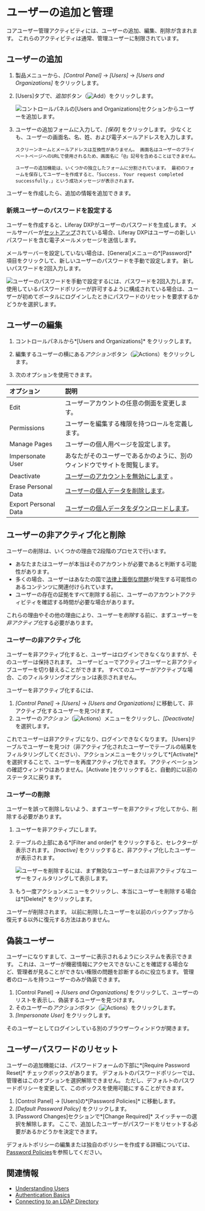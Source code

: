 # ユーザーの追加と管理

コアユーザー管理アクティビティには、ユーザーの追加、編集、削除が含まれます。 これらのアクティビティは通常、管理ユーザーに制限されています。

## ユーザーの追加

1.  製品メニューから、*[Control Panel]* → *[Users]* → *[Users and Organizations]* をクリックします。

2.  [Users]タブで、*追加*ボタン（![Add](../../images/icon-add.png)）をクリックします。

    ![コントロールパネルの[Users and Organizations]セクションからユーザーを追加します。](./adding-and-managing-users/images/01.png)

3.  ユーザーの追加フォームに入力して、*[保存]* をクリックします。 少なくとも、ユーザーの画面名、名、姓、および電子メールアドレスを入力します。

    ```{note}
    スクリーンネームとメールアドレスは互換性がありません。 画面名はユーザーのプライベートページへのURLで使用されるため、画面名に「@」記号を含めることはできません。

    ユーザーの追加機能は、いくつかの独立したフォームに分割されています。 最初のフォームを保存してユーザーを作成すると、「Success. Your request completed successfully.」という成功メッセージが表示されます。
    ```

ユーザーを作成したら、追加の情報を追加できます。

### 新規ユーザーのパスワードを設定する

ユーザーを作成すると、Liferay DXPがユーザーのパスワードを生成します。 メールサーバーが[セットアップ](../../installation-and-upgrades/setting-up-liferay/configuring-mail.md)されている場合、Liferay DXPはユーザーの新しいパスワードを含む電子メールメッセージを送信します。

メールサーバーを設定していない場合は、[General]メニューの*[Password]* 項目をクリックして、新しいユーザーのパスワードを手動で設定します。 新しいパスワードを2回入力します。

![ユーザーのパスワードを手動で設定するには、パスワードを2回入力します。 使用しているパスワードポリシーが許可するように構成されている場合は、ユーザーが初めてポータルにログインしたときにパスワードのリセットを要求するかどうかを選択します。](./adding-and-managing-users/images/03.png)

## ユーザーの編集

1.  コントロールパネルから*[Users and Organizations]* をクリックします。

2.  編集するユーザーの横にある*アクション*ボタン（![Actions](../../images/icon-actions.png)）をクリックします。

3.  次のオプションを使用できます。

| オプション                | 説明                                                                                              |
| :--- | :--- |
| Edit                 | ユーザーアカウントの任意の側面を変更します。                                                                          |
| Permissions          | ユーザーを編集する権限を持つロールを定義します。                                                                        |
| Manage Pages         | ユーザーの個人用ページを設定します。                                                                              |
| Impersonate User     | あなたがそのユーザーであるかのように、別のウィンドウでサイトを閲覧します。                                                           |
| Deactivate           | [ユーザーのアカウントを無効にします](#deactivating-users) 。                                                      |
| Erase Personal Data  | [ユーザーの個人データを削除します](../managing-user-data/sanitizing-user-data.md)。 |
| Export Personal Data | [ユーザーの個人データをダウンロードします](../managing-user-data/exporting-user-data.md)。            |

## ユーザーの非アクティブ化と削除

ユーザーの削除は、いくつかの理由で2段階のプロセスで行います。

  - あなたまたはユーザーが本当はそのアカウントが必要であると判断する可能性があります。
  - 多くの場合、ユーザーはあなたの国で[法律上面倒な問題](../managing-user-data.md)が発生する可能性のあるコンテンツに関連付けられています。
  - ユーザーの存在の証拠をすべて削除する前に、ユーザーのアカウントアクティビティを確認する時間が必要な場合があります。

これらの理由やその他の理由により、ユーザーを*削除*する前に、まずユーザーを*非アクティブ化*する必要があります。

### ユーザーの非アクティブ化

ユーザーを非アクティブ化すると、ユーザーはログインできなくなりますが、そのユーザーは保持されます。 ユーザービューでアクティブユーザーと非アクティブユーザーを切り替えることができます。 すべてのユーザーがアクティブな場合、このフィルタリングオプションは表示されません。

ユーザーを非アクティブ化するには、

1.  *[Control Panel]* → *[Users]* → *[Users and Organizations]* に移動して、非アクティブ化するユーザーを見つけます。
2.  ユーザーの*アクション*（![Actions](../../images/icon-actions.png)）メニューをクリックし、*[Deactivate]* を選択します。

これでユーザーは非アクティブになり、ログインできなくなります。 [Users]テーブルでユーザーを見つけ（非アクティブ化されたユーザーでテーブルの結果をフィルタリングしてください）、アクションメニューをクリックして*[Activate]* を選択することで、ユーザーを再度アクティブ化できます。 アクティベーションの確認ウィンドウはありません。[Activate ]をクリックすると、自動的に以前のステータスに戻ります。

### ユーザーの削除

ユーザーを誤って削除しないよう、まずユーザーを非アクティブ化してから、削除する必要があります。

1.  ユーザーを非アクティブにします。

2.  テーブルの上部にある*[Filter and order]* をクリックすると、セレクターが表示されます。 *[Inactive]* をクリックすると、非アクティブ化したユーザーが表示されます。

    ![ユーザーを削除するには、まず無効なユーザーまたは非アクティブなユーザーをフィルタリングして表示します。](./adding-and-managing-users/images/05.png)

3.  もう一度アクションメニューをクリックし、本当にユーザーを削除する場合は*[Delete]* をクリックします。

ユーザーが削除されます。 以前に削除したユーザーを以前のバックアップから復元する以外に復元する方法はありません。

## 偽装ユーザー

ユーザーになりすまして、ユーザーに表示されるようにシステムを表示できます。 これは、ユーザーが機密情報にアクセスできないことを確認する場合など、管理者が見ることができない権限の問題を診断するのに役立ちます。 管理者のロールを持つユーザーのみが偽装できます。

1.  [Control Panel] → *[Users and Organizations]* をクリックして、ユーザーのリストを表示し、偽装するユーザーを見つけます。
2.  そのユーザーの*アクション*ボタン（![Actions](../../images/icon-actions.png)）をクリックします。
3.  *[Impersonate User]* をクリックします。

そのユーザーとしてログインしている別のブラウザーウィンドウが開きます。

## ユーザーパスワードのリセット

ユーザーの追加機能には、パスワードフォームの下部に*[Require Password Reset]* チェックボックスがあります。 デフォルトのパスワードポリシーでは、管理者はこのオプションを選択解除できません。 ただし、デフォルトのパスワードポリシーを変更して、このボックスを使用可能にすることができます。

1.  [Control Panel] → [Users]の*[Password Policies]* に移動します。
2.  *[Default Password Policy]* をクリックします。
3.  [Password Changes]セクションで*[Change Required]* スイッチャーの選択を解除します。 ここで、追加したユーザーがパスワードをリセットする必要があるかどうかを決定できます。

デフォルトポリシーの編集または独自のポリシーを作成する詳細については、[Password Policies](../roles-and-permissions/configuring-a-password-policy.md)を参照してください。

## 関連情報

  - [Understanding Users](./understanding-users.md)
  - [Authentication Basics](../../installation-and-upgrades/securing-liferay/authentication-basics.md)
  - [Connecting to an LDAP Directory](../connecting-to-a-user-directory/connecting-to-an-ldap-directory.md)
